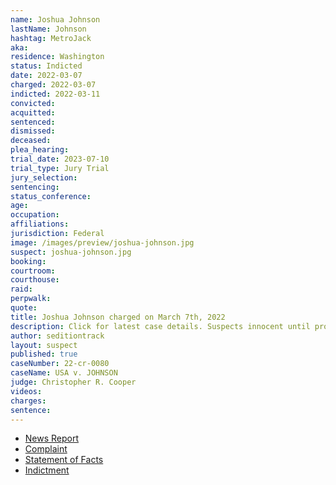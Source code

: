 ```yaml
---
name: Joshua Johnson
lastName: Johnson
hashtag: MetroJack
aka:
residence: Washington
status: Indicted
date: 2022-03-07
charged: 2022-03-07
indicted: 2022-03-11
convicted:
acquitted:
sentenced:
dismissed:
deceased:
plea_hearing:
trial_date: 2023-07-10
trial_type: Jury Trial
jury_selection:
sentencing:
status_conference:
age:
occupation:
affiliations:
jurisdiction: Federal
image: /images/preview/joshua-johnson.jpg
suspect: joshua-johnson.jpg
booking:
courtroom:
courthouse:
raid:
perpwalk:
quote:
title: Joshua Johnson charged on March 7th, 2022
description: Click for latest case details. Suspects innocent until proven guilty.
author: seditiontrack
layout: suspect
published: true
caseNumber: 22-cr-0080
caseName: USA v. JOHNSON
judge: Christopher R. Cooper
videos:
charges:
sentence:
---
```

- [News Report](https://www.rawstory.com/ma-2657044063/)
- [Complaint](https://www.justice.gov/usao-dc/case-multi-defendant/file/1487181/download)
- [Statement of Facts](https://www.justice.gov/usao-dc/case-multi-defendant/file/1487186/download)
- [Indictment](https://www.justice.gov/usao-dc/case-multi-defendant/file/1487191/download)
